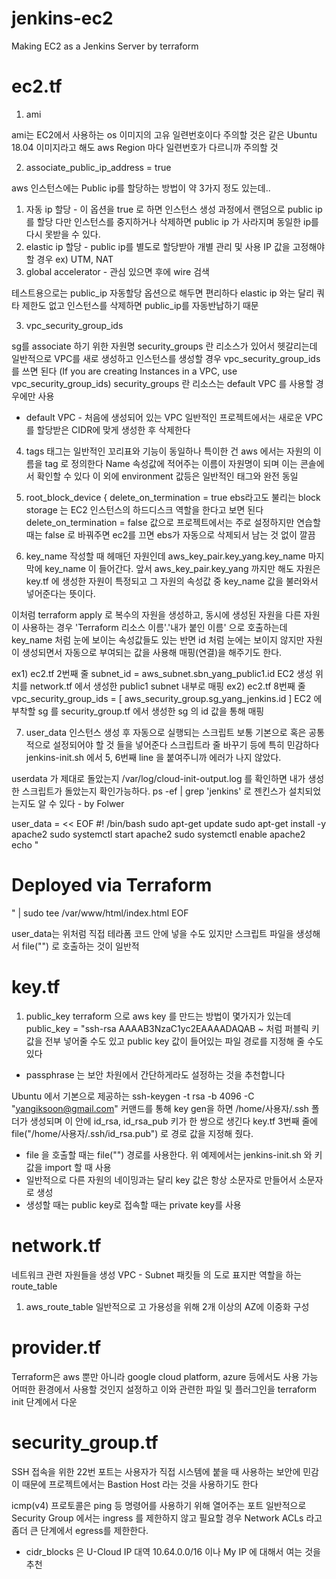 # jenkins-ec2
Making EC2 as a Jenkins Server by terraform

# ec2.tf
1. ami

ami는 EC2에서 사용하는 os 이미지의 고유 일련번호이다
주의할 것은 같은 Ubuntu 18.04 이미지라고 해도 aws Region 마다 일련번호가 다르니까 주의할 것

2. associate_public_ip_address = true

aws 인스턴스에는 Public ip를 할당하는 방법이 약 3가지 정도 있는데..
1) 자동 ip 할당 - 이 옵션을 true 로 하면 인스턴스 생성 과정에서 랜덤으로 public ip 를 할당
다만 인스턴스를 중지하거나 삭제하면 public ip 가 사라지며 동일한 ip를 다시 못받을 수 있다.
2) elastic ip 할당 - public ip를 별도로 할당받아 개별 관리 및 사용 IP 값을 고정해야 할 경우 ex) UTM, NAT
3) global accelerator - 관심 있으면 후에 wire 검색

테스트용으로는 public_ip 자동할당 옵션으로 해두면 편리하다
elastic ip 와는 달리 쿼타 제한도 없고 인스턴스를 삭제하면 public_ip를 자동반납하기 때문

3. vpc_security_group_ids

sg를 associate 하기 위한 자원명
security_groups 란 리소스가 있어서 헷갈리는데
일반적으로 VPC를 새로 생성하고 인스턴스를 생성할 경우 vpc_security_group_ids 를 쓰면 된다
(If you are creating Instances in a VPC, use vpc_security_group_ids)
security_groups 란 리소스는 default VPC 를 사용할 경우에만 사용

* default VPC - 처음에 생성되어 있는 VPC
일반적인 프로젝트에서는 새로운 VPC를 할당받은 CIDR에 맞게 생성한 후 삭제한다

4. tags
태그는 일반적인 꼬리표와 기능이 동일하나 특이한 건 aws 에서는 자원의 이름을 tag 로 정의한다
Name 속성값에 적어주는 이름이 자원명이 되며 이는 콘솔에서 확인할 수 있다
이 외에 environment 값등은 일반적인 태그와 완전 동일

5. root_block_device {
    delete_on_termination = true
ebs라고도 불리는 block storage 는 EC2 인스턴스의 하드디스크 역할을 한다고 보면 된다
delete_on_termination = false 값으로 프로젝트에서는 주로 설정하지만
연습할 때는 false 로 바꿔주면 ec2를 끄면 ebs가 자동으로 삭제되서 남는 것 없이 깔끔

6. key_name
작성할 때 헤매던 자원인데 aws_key_pair.key_yang.key_name 마지막에 key_name 이 들어간다.
앞서 aws_key_pair.key_yang 까지만 해도 자원은 key.tf 에 생성한 자원이 특정되고
그 자원의 속성값 중 key_name 값을 불러와서 넣어준다는 뜻이다.

이처럼 terraform apply 로 복수의 자원을 생성하고, 동시에 생성된 자원을 다른 자원이 사용하는 경우
'Terraform 리소스 이름'.'내가 붙인 이름' 으로 호출하는데
key_name 처럼 눈에 보이는 속성값들도 있는 반면
id 처럼 눈에는 보이지 않지만 자원이 생성되면서 자동으로 부여되는 값을 사용해 매핑(연결)을 해주기도 한다.

ex1) ec2.tf 2번째 줄 subnet_id = aws_subnet.sbn_yang_public1.id
    EC2 생성 위치를 network.tf 에서 생성한 public1 subnet 내부로 매핑
ex2) ec2.tf 8번째 줄 vpc_security_group_ids = [ aws_security_group.sg_yang_jenkins.id ]
    EC2 에 부착할 sg 를 security_group.tf 에서 생성한 sg 의 id 값을 통해 매핑

7. user_data
인스턴스 생성 후 자동으로 실행되는 스크립트
보통 기본으로 혹은 공통적으로 설정되어야 할 것 들을 넣어준다
스크립트라 줄 바꾸기 등에 특히 민감하다
jenkins-init.sh 에서 5, 6번째 line 을 붙여주니까 에러가 나지 않았다.

userdata 가 제대로 돌았는지
/var/log/cloud-init-output.log 를 확인하면 내가 생성한 스크립트가 돌았는지 확인가능하다.
ps -ef | grep 'jenkins' 로 젠킨스가 설치되었는지도 알 수 있다 - by Folwer

user_data = << EOF
    #! /bin/bash
    sudo apt-get update
    sudo apt-get install -y apache2
    sudo systemctl start apache2
    sudo systemctl enable apache2
    echo "<h1>Deployed via Terraform</h1>" | sudo tee /var/www/html/index.html
EOF

user_data는 위처럼 직접 테라폼 코드 안에 넣을 수도 있지만 스크립트 파일을 생성해서 file("") 로 호출하는 것이 일반적

# key.tf
1. public_key
terraform 으로 aws key 를 만드는 방법이 몇가지가 있는데
public_key = "ssh-rsa AAAAB3NzaC1yc2EAAAADAQAB ~ 처럼 퍼블릭 키값을 전부 넣어줄 수도 있고
public key 값이 들어있는 파일 경로를 지정해 줄 수도 있다
* passphrase 는 보안 차원에서 간단하게라도 설정하는 것을 추천합니다

Ubuntu 에서 기본으로 제공하는 ssh-keygen -t rsa -b 4096 -C "yangiksoon@gmail.com" 커맨드를 통해 key gen을 하면
/home/사용자/.ssh 폴더가 생성되며 이 안에 id_rsa, id_rsa_pub 키가 한 쌍으로 생긴다
key.tf 3번째 줄에 file("/home/사용자/.ssh/id_rsa.pub") 로 경로 값을 지정해 줬다.

* file 을 호출할 때는 file("") 경로를 사용한다. 위 예제에서는 jenkins-init.sh 와 키값을 import 할 때 사용
* 일반적으로 다른 자원의 네이밍과는 달리 key 값은 항상 소문자로 만들어서 소문자로 생성
* 생성할 때는 public key로 접속할 때는 private key를 사용

# network.tf
네트워크 관련 자원들을 생성
VPC - Subnet 패킷들 의 도로 표지판 역할을 하는 route_table
1. aws_route_table
일반적으로 고 가용성을 위해 2개 이상의 AZ에 이중화 구성

# provider.tf
Terraform은 aws 뿐만 아니라 google cloud platform, azure 등에서도 사용 가능
어떠한 환경에서 사용할 것인지 설정하고 이와 관련한 파일 및 플러그인을 terraform init 단계에서 다운

# security_group.tf
SSH 접속을 위한 22번 포트는 사용자가 직접 시스템에 붙을 때 사용하는 보안에 민감
이 때문에 프로젝트에서는 Bastion Host 라는 것을 사용하기도 한다

icmp(v4) 프로토콜은 ping 등 명령어를 사용하기 위해 열어주는 포트
일반적으로 Security Group 에서는 ingress 를 제한하지 않고
필요할 경우 Network ACLs 라고 좀더 큰 단계에서 egress를 제한한다.

* cidr_blocks 은 U-Cloud IP 대역 10.64.0.0/16 이나 My IP 에 대해서 여는 것을 추천
